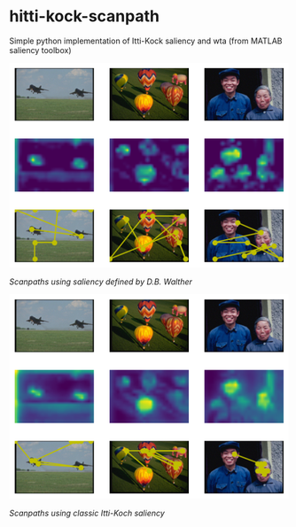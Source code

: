 # hitti-kock-scanpath
 Simple python implementation of Itti-Kock saliency and wta (from MATLAB saliency toolbox)

![](/imgs/1.png)

*Scanpaths using saliency defined by D.B. Walther*

![](/imgs/2.png)

*Scanpaths using classic Itti-Koch saliency*
